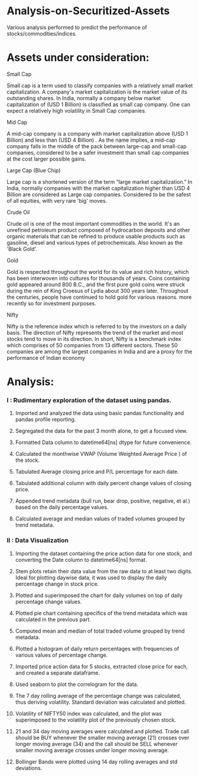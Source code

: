 # Analysis-on-Securitized-Assets
Various analysis performed to predict the performance of stocks/commodities/indices.

# Assets under consideration:

Small Cap

Small cap is a term used to classify companies with a relatively small market capitalization. A company's market capitalization is the market value of its outstanding shares. In India, normally a company below market capitalization of (USD 1 Billion) is classified as small cap company. One can expect a relatively high volatility in Small Cap companies.

Mid Cap

A mid-cap company is a company with market capitalization above (USD 1 Billion) and less than (USD 4 Billion) . As the name implies, a mid-cap company falls in the middle of the pack between large-cap and small-cap companies, considered to be a safer investment than small cap companies at the cost larger possible gains.

Large Cap (Blue Chip)

Large cap is a shortened version of the term “large market capitalization.” In India, normally companies with the market capitalization higher than USD 4 Billion are considered as Large cap companies. Considered to be the safest of all equities, with very rare 'big' moves.

	
Crude Oil

Crude oil is one of the most important commodities in the world. It's an unrefined petroleum product composed of hydrocarbon deposits and other organic materials that can be refined to produce usable products such as gasoline, diesel and various types of petrochemicals. Also known as the 'Black Gold'.

Gold

Gold is respected throughout the world for its value and rich history, which has been interwoven into cultures for thousands of years. Coins containing gold appeared around 800 B.C., and the first pure gold coins were struck during the rein of King Croesus of Lydia about 300 years later. Throughout the centuries, people have continued to hold gold for various reasons. more recently so for investment purposes.

	
Nifty

Nifty is the reference index which is referred to by the investors on a daily basis. The direction of Nifty represents the trend of the market and most stocks tend to move in its direction. In short, Nifty is a benchmark index which comprises of 50 companies from 13 different sectors. These 50 companies are among the largest companies in India and are a proxy for the performance of Indian economy


# Analysis:

### I : Rudimentary exploration of the dataset using pandas.

1. Imported and analyzed the data using basic pandas functionality and pandas profile reporting.

2. Segregated the data for the past 3 month alone, to get a focused view.

3. Formatted Data column to datetime64[ns] dtype for future convenience.

4. Calculated the monthwise VWAP (Volume Weighted Average Price ) of the stock.

5. Tabulated Average closing price and P/L percentage for each date.

6. Tabulated additional column with daily percent change values of closing price.

7. Appended trend metadata (bull run, bear drop, positive, negative, et al.) based on the daily percentage values.

8. Calculated average and median values of traded volumes grouped by trend metadata.

### II : Data Visualization

1. Importing the dataset containing the price action data for one stock, and converting the Date column to datetime64[ns] format.

2. Stem plots retain their data value from the raw data to at least two digits. Ideal for plotting daywise data, it was used to display the daily percentage change in stock price.

3. Plotted and superimposed the chart for daily volumes on top of daily percentage change values.

4. Plotted pie chart containing specifics of the trend metadata which was calculated in the previous part.

5. Computed mean and median of total traded volume grouped by trend metadata.

6. Plotted a histogram of daily return percentages with frequencies of various values of percentage change.

7. Imported price action data for 5 stocks, extracted close price for each, and created a separate dataframe.

8. Used seaborn to plot the correlogram for the data.

9. The 7 day rolling average of the percentage change was calculated, thus deriving volatility. Standard deviation was calculated and plotted.

10. Volatility of NIFTY50 index was calculated, and the plot was superimposed to the volatility plot of the previously chosen stock.

11. 21 and 34 day moving averages were calculated and plotted. Trade call should be BUY whenever the smaller moving average (21) crosses over longer moving average (34) and the call should be SELL whenever smaller moving average crosses under longer moving average.

12. Bollinger Bands were plotted using 14 day rolling averages and std deviations. 
